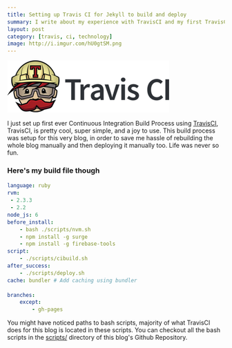 ```yaml
---
title: Setting up Travis CI for Jekyll to build and deploy
summary: I write about my experience with TravisCI and my first TravisCI file
layout: post
category: [travis, ci, technology]
image: http://i.imgur.com/hU0gtSM.png
---
```

[![TravisCI Mascot](/images/travis-mascot.png)](https://travis-ci.org)

I just set up first ever Continuous Integration Build Process using [TravisCI](https://travis-ci.org),
TravisCI, is pretty cool, super simple, and a joy to use. This build process was setup for this very blog,
in order to save me hassle of rebuilding the whole blog manually and then deploying it manually too.
Life was never so fun.

### Here's my build file though
```yml
language: ruby
rvm:
 - 2.3.3
 - 2.2
node_js: 6
before_install:
    - bash ./scripts/nvm.sh
    - npm install -g surge
    - npm install -g firebase-tools
script:
    - ./scripts/cibuild.sh
after_success:
    - ./scripts/deploy.sh
cache: bundler # Add caching using bundler

branches:
    except:
        - gh-pages
```

You might have noticed paths to bash scripts, majority of what TravisCI does for this blog is located 
in these scripts. You can checkout all the bash scripts in the [scripts/](https://github.com/abdulhannanali/fascinations-of-hannan/tree/travis-ci-post/scripts)
directory of this blog's Github Repository.